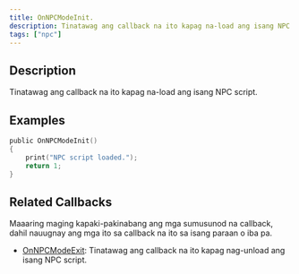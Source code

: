 ```yaml
---
title: OnNPCModeInit.
description: Tinatawag ang callback na ito kapag na-load ang isang NPC script.
tags: ["npc"]
---
```


<VersionWarn name='callback' version='SA-MP 0.3a' />

## Description

Tinatawag ang callback na ito kapag na-load ang isang NPC script.


## Examples

```c
public OnNPCModeInit()
{
    print("NPC script loaded.");
    return 1;
}
```

## Related Callbacks

Maaaring maging kapaki-pakinabang ang mga sumusunod na callback, dahil nauugnay ang mga ito sa callback na ito sa isang paraan o iba pa.

- [OnNPCModeExit](OnNPCModeExit): Tinatawag ang callback na ito kapag nag-unload ang isang NPC script.